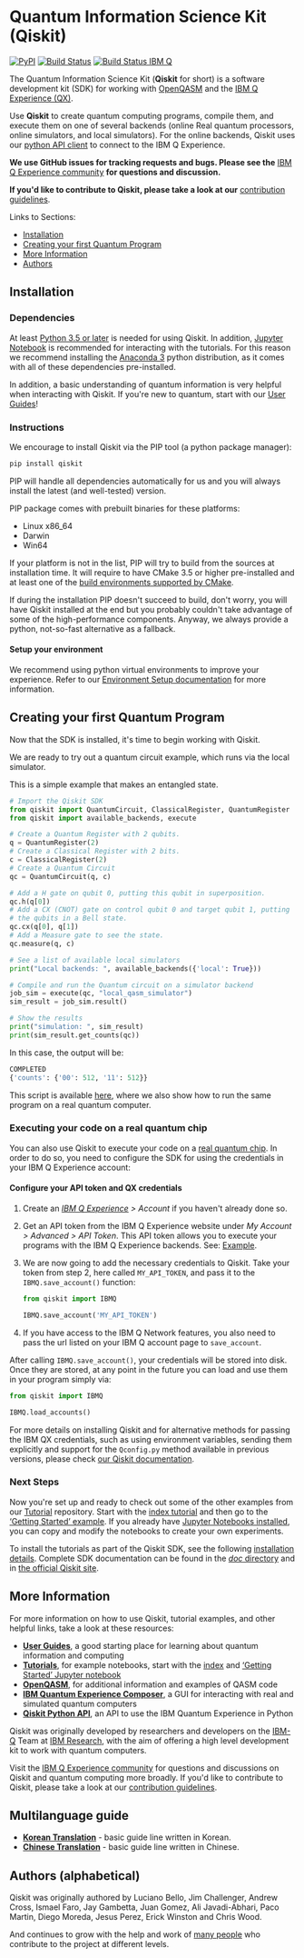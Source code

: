 # Quantum Information Science Kit (Qiskit)

[![PyPI](https://img.shields.io/pypi/v/qiskit.svg)](https://pypi.python.org/pypi/qiskit)
[![Build Status](https://travis-ci.org/Qiskit/qiskit-terra.svg?branch=master)](https://travis-ci.org/Qiskit/qiskit-terra)
[![Build Status IBM Q](https://travis-matrix-badges.herokuapp.com/repos/Qiskit/qiskit-terra/branches/master/8)](https://travis-ci.org/Qiskit/qiskit-terra)

The Quantum Information Science Kit (**Qiskit** for short) is a software development kit (SDK) for
working with [OpenQASM](https://github.com/Qiskit/qiskit-openqasm) and the
[IBM Q Experience (QX)](https://quantumexperience.ng.bluemix.net/).

Use **Qiskit** to create quantum computing programs, compile them, and execute them on one of
several backends (online Real quantum processors, online simulators, and local simulators). For
the online backends, Qiskit uses our [python API client](https://github.com/Qiskit/qiskit-api-py)
to connect to the IBM Q Experience.

**We use GitHub issues for tracking requests and bugs. Please see the**
[IBM Q Experience community](https://quantumexperience.ng.bluemix.net/qx/community) **for
questions and discussion.**

**If you'd like to contribute to Qiskit, please take a look at our**
[contribution guidelines](.github/CONTRIBUTING.rst).

Links to Sections:

* [Installation](#installation)
* [Creating your first Quantum Program](#creating-your-first-quantum-program)
* [More Information](#more-information)
* [Authors](#authors-alphabetical)

## Installation

### Dependencies

At least [Python 3.5 or later](https://www.python.org/downloads/) is needed for using Qiskit. In
addition, [Jupyter Notebook](https://jupyter.readthedocs.io/en/latest/install.html) is recommended
for interacting with the tutorials.
For this reason we recommend installing the [Anaconda 3](https://www.continuum.io/downloads)
python distribution, as it comes with all of these dependencies pre-installed.

In addition, a basic understanding of quantum information is very helpful when interacting with
Qiskit. If you're new to quantum, start with our
[User Guides](https://github.com/Qiskit/ibmqx-user-guides)!

### Instructions

We encourage to install Qiskit via the PIP tool (a python package manager):

```bash
pip install qiskit
```

PIP will handle all dependencies automatically for us and you will always install the latest (and well-tested) version.

PIP package comes with prebuilt binaries for these platforms:

* Linux x86_64
* Darwin
* Win64

If your platform is not in the list, PIP will try to build from the sources at installation time. It will require to have CMake 3.5 or higher pre-installed and at least one of the [build environments supported by CMake](https://cmake.org/cmake/help/v3.5/manual/cmake-generators.7.html).

If during the installation PIP doesn't succeed to build, don't worry, you will have Qiskit installed at the end but you probably couldn't take advantage of some of the high-performance components. Anyway, we always provide a python, not-so-fast alternative as a fallback.

#### Setup your environment

We recommend using python virtual environments to improve your experience. Refer to our
[Environment Setup documentation](doc/install.rst#3.1-Setup-the-environment) for more information.

## Creating your first Quantum Program

Now that the SDK is installed, it's time to begin working with Qiskit.

We are ready to try out a quantum circuit example, which runs via the local simulator.

This is a simple example that makes an entangled state.

```python
# Import the Qiskit SDK
from qiskit import QuantumCircuit, ClassicalRegister, QuantumRegister
from qiskit import available_backends, execute

# Create a Quantum Register with 2 qubits.
q = QuantumRegister(2)
# Create a Classical Register with 2 bits.
c = ClassicalRegister(2)
# Create a Quantum Circuit
qc = QuantumCircuit(q, c)

# Add a H gate on qubit 0, putting this qubit in superposition.
qc.h(q[0])
# Add a CX (CNOT) gate on control qubit 0 and target qubit 1, putting
# the qubits in a Bell state.
qc.cx(q[0], q[1])
# Add a Measure gate to see the state.
qc.measure(q, c)

# See a list of available local simulators
print("Local backends: ", available_backends({'local': True}))

# Compile and run the Quantum circuit on a simulator backend
job_sim = execute(qc, "local_qasm_simulator")
sim_result = job_sim.result()

# Show the results
print("simulation: ", sim_result)
print(sim_result.get_counts(qc))
```

In this case, the output will be:

```python
COMPLETED
{'counts': {'00': 512, '11': 512}}
```

This script is available [here](examples/python/hello_quantum.py), where we also show how to
run the same program on a real quantum computer.

### Executing your code on a real quantum chip

You can also use Qiskit to execute your code on a
[real quantum chip](https://github.com/Qiskit/ibmqx-backend-information).
In order to do so, you need to configure the SDK for using the credentials in
your IBM Q Experience account:

#### Configure your API token and QX credentials

1. Create an _[IBM Q Experience](https://quantumexperience.ng.bluemix.net) > Account_ if you haven't already done so.

2. Get an API token from the IBM Q Experience website under _My Account > Advanced > API Token_. This API token allows you to execute your programs with the IBM Q Experience backends. See: [Example](doc/example_real_backend.rst).

3. We are now going to add the necessary credentials to Qiskit. Take your token
   from step 2, here called `MY_API_TOKEN`, and pass it to the
   `IBMQ.save_account()` function:

   ```python
   from qiskit import IBMQ

   IBMQ.save_account('MY_API_TOKEN')
    ```

4. If you have access to the IBM Q Network features, you also need to pass the
   url listed on your IBM Q account page to `save_account`.

After calling `IBMQ.save_account()`, your credentials will be stored into disk.
Once they are stored, at any point in the future you can load and use them
in your program simply via:

```python
from qiskit import IBMQ

IBMQ.load_accounts()
```

For more details on installing Qiskit and for alternative methods for passing
the IBM QX credentials, such as using environment variables, sending them
explicitly and support for the `Qconfig.py` method available in previous
versions, please check
[our Qiskit documentation](https://www.qiskit.org/documentation/).

### Next Steps

Now you're set up and ready to check out some of the other examples from our
[Tutorial](https://github.com/Qiskit/qiskit-tutorial) repository. Start with the
[index tutorial](https://github.com/Qiskit/qiskit-tutorial/blob/master/index.ipynb) and then go to
the [‘Getting Started’ example](https://github.com/Qiskit/qiskit-tutorial/blob/master/reference/tools/getting_started.ipynb).
If you already have [Jupyter Notebooks installed](https://jupyter.readthedocs.io/en/latest/install.html),
you can copy and modify the notebooks to create your own experiments.

To install the tutorials as part of the Qiskit SDK, see the following
[installation details](doc/install.rst#Install-Jupyter-based-tutorials). Complete SDK
documentation can be found in the [*doc* directory](doc/qiskit.rst) and in
[the official Qiskit site](https://www.qiskit.org/documentation).

## More Information

For more information on how to use Qiskit, tutorial examples, and other helpful links, take a look
at these resources:

* **[User Guides](https://github.com/Qiskit/ibmqx-user-guides)**,
  a good starting place for learning about quantum information and computing
* **[Tutorials](https://github.com/Qiskit/qiskit-tutorial)**,
  for example notebooks, start with the [index](https://github.com/Qiskit/qiskit-tutorial/blob/master/index.ipynb) and [‘Getting Started’ Jupyter notebook](https://github.com/Qiskit/qiskit-tutorial/blob/002d054c72fc59fc5009bb9fa0ee393e15a69d07/1_introduction/getting_started.ipynb)
* **[OpenQASM](https://github.com/Qiskit/openqasm)**,
  for additional information and examples of QASM code
* **[IBM Quantum Experience Composer](https://quantumexperience.ng.bluemix.net/qx/editor)**,
  a GUI for interacting with real and simulated quantum computers
* **[Qiskit Python API](https://github.com/Qiskit/qiskit-api-py)**, an API to use the IBM Quantum
  Experience in Python

Qiskit was originally developed by researchers and developers on the
[IBM-Q](http://www.research.ibm.com/ibm-q/) Team at [IBM Research](http://www.research.ibm.com/),
with the aim of offering a high level development kit to work with quantum computers.

Visit the [IBM Q Experience community](https://quantumexperience.ng.bluemix.net/qx/community) for
questions and discussions on Qiskit and quantum computing more broadly. If you'd like to
contribute to Qiskit, please take a look at our [contribution guidelines](.github/CONTRIBUTING.rst).

## Multilanguage guide

* **[Korean Translation](doc/ko/README.md)** - basic guide line written in Korean.
* **[Chinese Translation](doc/zh/README.md)** - basic guide line written in Chinese.

## Authors (alphabetical)

Qiskit was originally authored by
Luciano Bello, Jim Challenger, Andrew Cross, Ismael Faro, Jay Gambetta, Juan Gomez,
Ali Javadi-Abhari, Paco Martin, Diego Moreda, Jesus Perez, Erick Winston and Chris Wood.

And continues to grow with the help and work of [many people](https://github.com/Qiskit/qiskit-terra/graphs/contributors) who contribute
to the project at different levels.
